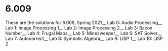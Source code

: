 # 6.009
These are the solutions for 6.009, Spring 2021__
Lab 0: Audio Processing__
Lab 1: Image Processing 1__
Lab 2: Image Processing 2__
Lab 3: Bacon Number__
Lab 4: Frugal Maps__
Lab 5: Minesweeper__
Lab 6: SAT Solver__
Lab 7: Autocorrect__
Lab 8: Symbolic Algebra__
Lab 9: LISP 1__
Lab 10: LISP 2
